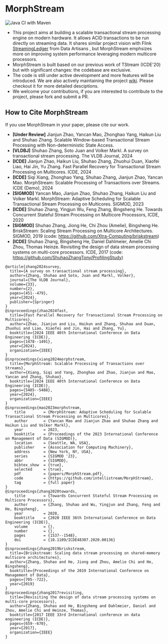 <meta name="robots" content="noindex">

# MorphStream

![Java CI with Maven](https://github.com/intellistream/MorphStream/workflows/Java%20CI%20with%20Maven/badge.svg?branch=master)

- This project aims at building a scalable transactional stream processing engine on modern hardware. It allows ACID
  transactions to be run directly on streaming data. It shares similar project vision with
  Flink [StreamingLedger](https://www.ververica.com/hubfs/Ververica/Docs/%5B2018-08%5D-dA-Streaming-Ledger-whitepaper.pdf)
  from Data Artisans , but MorphStream emphsizes more on improving system performance leveraging modern multicore
  processors.
- MorphStream is built based on our previous work of TStream (ICDE'20) but with significant changes: the codebase are
  exclusive.
- The code is still under active development and more features will be introduced. We are also actively maintaining the
  project [wiki](https://github.com/intellistream/MorphStream/wiki). Please checkout it for more detailed desciptions.
- We welcome your contributions, if you are interested to contribute to the project, please fork and submit a PR. 

## How to Cite MorphStream

If you use MorphStream in your paper, please cite our work.

* **[Under Review]** Jianjun Zhao, Yancan Mao, Zhonghao Yang, Haikun Liu and Shuhao Zhang. Scalable Window-based Transactional Stream
Processing with Non-deterministic State Access.
* **[VLDBJ]** Shuhao Zhang, Soto Juan and Volker Markl. A survey on transactional stream processing. The VLDB Journal, 2024
* **[ICDE]** Jianjun Zhao, Haikun Liu, Shuhao Zhang, Zhuohui Duan, Xiaofei Liao, Hai Jin, Yu Zhang. Fast Parallel Recovery for Transactional Stream Processing on Multicores. ICDE, 2024
* **[ICDE]** Siqi Xiang, Zhonghao Yang, Shuhao Zhang, Jianjun Zhao, Yancan Mao. MorphStream: Scalable Processing of Transactions over Streams. ICDE (Demo), 2024
* **[SIGMOD]** Yancan Mao, Jianjun Zhao, Shuhao Zhang, Haikun Liu and Volker Markl. MorphStream: Adaptive
  Scheduling for Scalable Transactional Stream Processing on Multicores. SIGMOD, 2023
* **[ICDE]** Shuhao Zhang, Yingjun Wu, Feng Zhang, Bingsheng He. Towards Concurrent Stateful Stream Processing on
  Multicore Processors, ICDE, 2020
* **[SIGMOD]** Shuhao Zhang, Jiong He, Chi Zhou (Amelie), Bingsheng He. BriskStream: Scaling Stream Processing on
  Multicore Architectures. SIGMOD, 2019 (code: https://github.com/Xtra-Computing/briskstream)
* **[ICDE]** Shuhao Zhang, Bingsheng He, Daniel Dahlmeier, Amelie Chi Zhou, Thomas Heinze. Revisiting the design of data
  stream processing systems on multi-core processors. ICDE, 2017 (code: https://github.com/ShuhaoZhangTony/ProfilingStudy)
```
@article{zhang2024survey,
  title={A survey on transactional stream processing},
  author={Zhang, Shuhao and Soto, Juan and Markl, Volker},
  journal={The VLDB Journal},
  volume={33},
  number={2},
  pages={451--479},
  year={2024},
  publisher={Springer}
}
@inproceedings{zhao2024fast,
  title={Fast Parallel Recovery for Transactional Stream Processing on Multicores},
  author={Zhao, Jianjun and Liu, Haikun and Zhang, Shuhao and Duan, Zhuohui and Liao, Xiaofei and Jin, Hai and Zhang, Yu},
  booktitle={2024 IEEE 40th International Conference on Data Engineering (ICDE)},
  pages={1478--1491},
  year={2024},
  organization={IEEE}
}
@inproceedings{xiang2024morphstream,
  title={MorphStream: Scalable Processing of Transactions over Streams},
  author={Xiang, Siqi and Yang, Zhonghao and Zhao, Jianjun and Mao, Yancan and Zhang, Shuhao},
  booktitle={2024 IEEE 40th International Conference on Data Engineering (ICDE)},
  pages={5485--5488},
  year={2024},
  organization={IEEE}
}
@inproceedings{mao2023morphstream,
	title        = {MorphStream: Adaptive Scheduling for Scalable Transactional Stream Processing on Multicores},
	author       = {Yancan Mao and Jianjun Zhao and Shuhao Zhang and Haikun Liu and Volker Markl},
	year         = 2023,
	booktitle    = {Proceedings of the 2023 International Conference on Management of Data (SIGMOD)},
	location     = {Seattle, WA, USA},
	publisher    = {Association for Computing Machinery},
	address      = {New York, NY, USA},
	series       = {SIGMOD '23},
	abbr         = {SIGMOD},
	bibtex_show  = {true},
	selected     = {true},
	pdf          = {papers/MorphStream.pdf},
	code         = {https://github.com/intellistream/MorphStream},
	tag          = {full paper}
}
@inproceedings{zhang2020towards,
	title        = {Towards Concurrent Stateful Stream Processing on Multicore Processors},
	author       = {Zhang, Shuhao and Wu, Yingjun and Zhang, Feng and He, Bingsheng},
	year         = 2020,
	booktitle    = {2020 IEEE 36th International Conference on Data Engineering (ICDE)},
	volume       = {},
	number       = {},
	pages        = {1537--1548},
	doi          = {10.1109/ICDE48307.2020.00136}
}
@inproceedings{zhang2019briskstream,
  title={Briskstream: Scaling data stream processing on shared-memory multicore architectures},
  author={Zhang, Shuhao and He, Jiong and Zhou, Amelie Chi and He, Bingsheng},
  booktitle={Proceedings of the 2019 International Conference on Management of Data},
  pages={705--722},
  year={2019}
}
@inproceedings{zhang2017revisiting,
  title={Revisiting the design of data stream processing systems on multi-core processors},
  author={Zhang, Shuhao and He, Bingsheng and Dahlmeier, Daniel and Zhou, Amelie Chi and Heinze, Thomas},
  booktitle={2017 IEEE 33rd International conference on data engineering (ICDE)},
  pages={659--670},
  year={2017},
  organization={IEEE}
}
```

